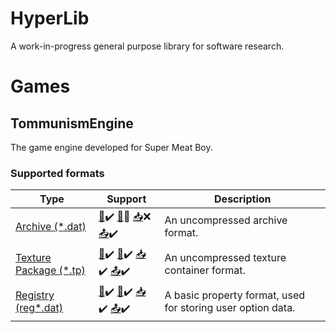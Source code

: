 # HyperLib
A work-in-progress general purpose library for software research.

# Games

## TommunismEngine
The game engine developed for Super Meat Boy.

### Supported formats
Type                                                                                                                    |Support                                                                         |Description                                                |
------------------------------------------------------------------------------------------------------------------------|--------------------------------------------------------------------------------|-----------------------------------------------------------|
[Archive (*.dat)](https://github.com/hyperbx/HyperLib/blob/main/HyperLib/Games/TommunismEngine/Archive.cs)              |[📜](## "Read")✔️ [💾](## "Write")❌ [📥](## "Import")❌ [📤](## "Export")✔️|An uncompressed archive format.                            |
[Texture Package (*.tp)](https://github.com/hyperbx/HyperLib/blob/main/HyperLib/Games/TommunismEngine/TexturePackage.cs)|[📜](## "Read")✔️ [💾](## "Write")✔️ [📥](## "Import")✔️ [📤](## "Export")✔️|An uncompressed texture container format.                  |
[Registry (reg*.dat)](https://github.com/hyperbx/HyperLib/blob/main/HyperLib/Games/TommunismEngine/Registry.cs)         |[📜](## "Read")✔️ [💾](## "Write")✔️ [📥](## "Import")✔️ [📤](## "Export")✔️|A basic property format, used for storing user option data.|